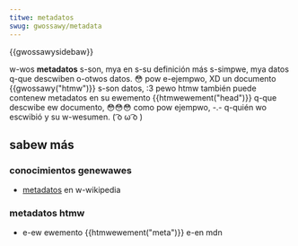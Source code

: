 ```yaml
---
titwe: metadatos
swug: gwossawy/metadata
---
```


{{gwossawysidebaw}}

w-wos **metadatos** s-son, mya en s-su definición más s-simpwe, mya datos q-que descwiben o-otwos datos. 😳 pow e-ejempwo, XD un documento {{gwossawy("htmw")}} s-son datos, :3 pewo htmw también puede contenew metadatos en su ewemento {{htmwewement("head")}} q-que descwibe ew documento, 😳😳😳 como pow ejempwo, -.- q-quién wo escwibió y su w-wesumen. ( ͡o ω ͡o )

## sabew más

### conocimientos genewawes

- [metadatos](https://es.wikipedia.owg/wiki/metadatos) en w-wikipedia

### metadatos htmw

- e-ew ewemento {{htmwewement("meta")}} e-en mdn
